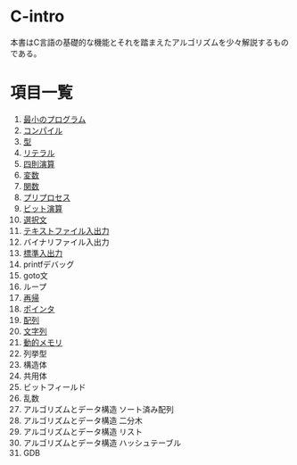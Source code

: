 # C-intro

本書はC言語の基礎的な機能とそれを踏まえたアルゴリズムを少々解説するものである。

# 項目一覧

1.  [最小のプログラム](entity/01_minimum-program.md)
2.  [コンパイル](entity/02_compile.md)
3.  [型](entity/03_type.md)
4.  [リテラル](entity/04_literal.md)
5.  [四則演算](entity/05_operation.md)
6.  [変数](entity/06_variable.md)
7.  [関数](entity/07_function.md)
8.  [プリプロセス](entity/08_preprocess.md)
9.  [ビット演算](entity/09_bitoperation.md)
10. [選択文](entity/10_selection_statements.md)
11. [テキストファイル入出力](entity/11_textfileio.md)
12. バイナリファイル入出力
13. [標準入出力](entity/13_stdio.md)
14. printfデバッグ
15. goto文
16. ループ
17. [再帰](entity/17_recursion.md)
18. [ポインタ](entity/18_pointer.md)
19. [配列](entity/19_array.md)
20. [文字列](entity/20_string.md)
21. [動的メモリ](entity/21_dynamicmemory.md)
22. 列挙型
23. 構造体
24. 共用体
25. ビットフィールド
26. 乱数
27. アルゴリズムとデータ構造 ソート済み配列
28. アルゴリズムとデータ構造 二分木
29. アルゴリズムとデータ構造 リスト
30. アルゴリズムとデータ構造 ハッシュテーブル
31. GDB
